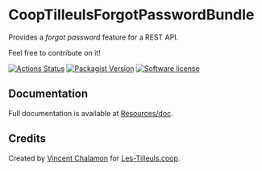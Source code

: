 # CoopTilleulsForgotPasswordBundle

Provides a _forgot password_ feature for a REST API.

Feel free to contribute on it!

[![Actions Status](https://github.com/coopTilleuls/CoopTilleulsForgotPasswordBundle/workflows/CI/badge.svg)](https://github.com/coopTilleuls/CoopTilleulsForgotPasswordBundle/actions)
[![Packagist Version](https://img.shields.io/packagist/v/tilleuls/forgot-password-bundle.svg?style=flat-square)](https://packagist.org/packages/tilleuls/forgot-password-bundle)
[![Software license](https://img.shields.io/github/license/coopTilleuls/CoopTilleulsForgotPasswordBundle.svg?style=flat-square)](https://github.com/coopTilleuls/CoopTilleulsForgotPasswordBundle/blob/master/LICENSE)

## Documentation

Full documentation is available at [Resources/doc](Resources/doc/getting_started.md).

## Credits

Created by [Vincent Chalamon](https://github.com/vincentchalamon) for [Les-Tilleuls.coop](https://les-tilleuls.coop/).
